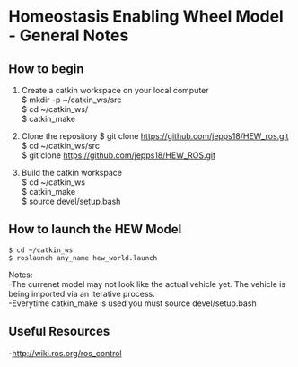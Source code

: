 # Homeostasis Enabling Wheel Model - General Notes

## How to begin
1) Create a catkin workspace on your local computer  
	$ mkdir -p ~/catkin_ws/src  
	$ cd ~/catkin_ws/  
	$ catkin_make  
	
2) Clone the repository $ git clone https://github.com/jepps18/HEW_ros.git  
	$ cd ~/catkin_ws/src  
	$ git clone https://github.com/jepps18/HEW_ROS.git  
3) Build the catkin workspace  
	$ cd ~/catkin_ws  
	$ catkin_make  
	$ source devel/setup.bash  

## How to launch the HEW Model  
	$ cd ~/catkin_ws  
	$ roslaunch any_name hew_world.launch  

Notes:  
-The currenet model may not look like the actual vehicle yet. The vehicle is being imported via an iterative process.  
-Everytime catkin_make is used you must source devel/setup.bash  

## Useful Resources  
-http://wiki.ros.org/ros_control
